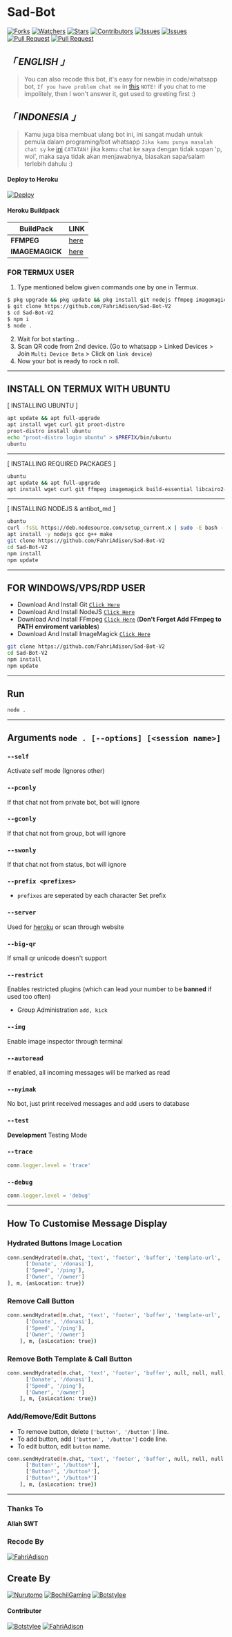 # Sad-Bot

<a href="https://github.com/FahriAdison/Sad-Bot-V2/network/members"><img title="Forks" src="https://img.shields.io/github/forks/findme-19/antibot_md?label=Forks&color=blue&style=flat-square"></a>
<a href="https://github.com/FahriAdison/Sad-Bot-V2/watchers"><img title="Watchers" src="https://img.shields.io/github/watchers/findme-19/antibot_md?label=Watchers&color=green&style=flat-square"></a>
<a href="https://github.com/FahriAdison/Sad-Bot-V2/stargazers"><img title="Stars" src="https://img.shields.io/github/stars/findme-19/antibot_md?label=Stars&color=yellow&style=flat-square"></a>
<a href="https://github.com/FahriAdison/Sad-Bot-V2/graphs/contributors"><img title="Contributors" src="https://img.shields.io/github/contributors/findme-19/antibot_md?label=Contributors&color=blue&style=flat-square"></a>
<a href="https://github.com/FahriAdison/Sad-Bot-V2/issues"><img title="Issues" src="https://img.shields.io/github/issues/findme-19/antibot_md?label=Issues&color=success&style=flat-square"></a>
<a href="https://github.com/FahriAdison/Sad-Bot-V2/issues?q=is%3Aissue+is%3Aclosed"><img title="Issues" src="https://img.shields.io/github/issues-closed/findme-19/antibot_md?label=Issues&color=red&style=flat-square"></a>
<a href="https://github.com/FahriAdison/Sad-Bot-V2/pulls"><img title="Pull Request" src="https://img.shields.io/github/issues-pr/findme-19/antibot_md?label=PullRequest&color=success&style=flat-square"></a>
<a href="https://github.com/FahriAdison/Sad-Bot-V2/pulls?q=is%3Apr+is%3Aclosed"><img title="Pull Request" src="https://img.shields.io/github/issues-pr-closed/findme-19/antibot_md?label=PullRequest&color=red&style=flat-square"></a>

## _「 ENGLISH 」_
> You can also recode this bot, it's easy for newbie in code/whatsapp bot, `If you have problem chat me` in [this](http://wa.me/6283820073017) `NOTE!` if you chat to me impolitely, then I won't answer it, get used to greeting first :)

## _「 INDONESIA 」_
> Kamu juga bisa membuat ulang bot ini, ini sangat mudah untuk pemula dalam programing/bot whatsapp `Jika kamu punya masalah chat sy` ke [ini](http://wa.me/6282287219167) `CATATAN!` jika kamu chat ke saya dengan tidak sopan 'p, woi', maka saya tidak akan menjawabnya, biasakan sapa/salam terlebih dahulu :)
#### Deploy to Heroku
[![Deploy](https://www.herokucdn.com/deploy/button.svg)](https://heroku.com/deploy?template=https://github.com/FahriAdison/Sad-Bot-V2)

#### Heroku Buildpack
| BuildPack | LINK |
|--------|--------|
| **FFMPEG** |[here](https://github.com/jonathanong/heroku-buildpack-ffmpeg-latest) |
| **IMAGEMAGICK** | [here](https://github.com/DuckyTeam/heroku-buildpack-imagemagick) |

### FOR TERMUX USER
1. Type mentioned below given commands one by one in Termux.
```sh
$ pkg upgrade && pkg update && pkg install git nodejs ffmpeg imagemagick nano bash mc -y
$ git clone https://github.com/FahriAdison/Sad-Bot-V2
$ cd Sad-Bot-V2
$ npm i 
$ node .
```
2. Wait for bot starting...
3. Scan QR code from 2nd device. (Go to whatsapp > Linked Devices > Join `Multi Device Beta` > Click on `link device`)
4. Now your bot is ready to rock n roll.

---------

## INSTALL ON TERMUX WITH UBUNTU

[ INSTALLING UBUNTU ]

```bash
apt update && apt full-upgrade
apt install wget curl git proot-distro
proot-distro install ubuntu
echo "proot-distro login ubuntu" > $PREFIX/bin/ubuntu
ubuntu
```
---------

[ INSTALLING REQUIRED PACKAGES ]

```bash
ubuntu
apt update && apt full-upgrade
apt install wget curl git ffmpeg imagemagick build-essential libcairo2-dev libpango1.0-dev libjpeg-dev libgif-dev librsvg2-dev dbus-x11 ffmpeg2theora ffmpegfs ffmpegthumbnailer ffmpegthumbnailer-dbg ffmpegthumbs libavcodec-dev libavcodec-extra libavcodec-extra58 libavdevice-dev libavdevice58 libavfilter-dev libavfilter-extra libavfilter-extra7 libavformat-dev libavformat58 libavifile-0.7-bin libavifile-0.7-common libavifile-0.7c2 libavresample-dev libavresample4 libavutil-dev libavutil56 libpostproc-dev libpostproc55 graphicsmagick graphicsmagick-dbg graphicsmagick-imagemagick-compat graphicsmagick-libmagick-dev-compat groff imagemagick-6.q16hdri imagemagick-common libchart-gnuplot-perl libgraphics-magick-perl libgraphicsmagick++-q16-12 libgraphicsmagick++1-dev
```

---------

[ INSTALLING NODEJS & antibot_md ]

```bash
ubuntu
curl -fsSL https://deb.nodesource.com/setup_current.x | sudo -E bash -
apt install -y nodejs gcc g++ make
git clone https://github.com/FahriAdison/Sad-Bot-V2
cd Sad-Bot-V2
npm install
npm update
```

---------

## FOR WINDOWS/VPS/RDP USER

* Download And Install Git [`Click Here`](https://git-scm.com/downloads)
* Download And Install NodeJS [`Click Here`](https://nodejs.org/en/download)
* Download And Install FFmpeg [`Click Here`](https://ffmpeg.org/download.html) (**Don't Forget Add FFmpeg to PATH enviroment variables**)
* Download And Install ImageMagick [`Click Here`](https://imagemagick.org/script/download.php)

```bash
git clone https://github.com/FahriAdison/Sad-Bot-V2
cd Sad-Bot-V2
npm install
npm update
```

---------

## Run

```bash
node .
```

---------

## Arguments `node . [--options] [<session name>]`

### `--self`

Activate self mode (Ignores other)

### `--pconly`

If that chat not from private bot, bot will ignore

### `--gconly`

If that chat not from group, bot will ignore

### `--swonly`

If that chat not from status, bot will ignore

### `--prefix <prefixes>`

* `prefixes` are seperated by each character
Set prefix

### `--server`

Used for [heroku](https://heroku.com/) or scan through website

### `--big-qr`

If small qr unicode doesn't support

### `--restrict`

Enables restricted plugins (which can lead your number to be **banned** if used too often)

* Group Administration `add, kick`

### `--img`

Enable image inspector through terminal

### `--autoread`

If enabled, all incoming messages will be marked as read

### `--nyimak`

No bot, just print received messages and add users to database

### `--test`

**Development** Testing Mode

### `--trace`

```js
conn.logger.level = 'trace'
```

### `--debug`

```js
conn.logger.level = 'debug'
```

---------

## How To Customise Message Display

### Hydrated Buttons Image Location
```bash
conn.sendHydrated(m.chat, 'text', 'footer', 'buffer', 'template-url', 'Template-Name', '0123456789', 'Template-CALL', [
      ['Donate', '/donasi'],
      ['Speed', '/ping'],
      ['Owner', '/owner']
], m, {asLocation: true})
```

### Remove Call Button
```bash
conn.sendHydrated(m.chat, 'text', 'footer', 'buffer', 'template-url', 'Template-Name', null, null, [
      ['Donate', '/donasi'],
      ['Speed', '/ping'],
      ['Owner', '/owner']
    ], m, {asLocation: true})
```

### Remove Both Template & Call Button
```bash
conn.sendHydrated(m.chat, 'text', 'footer', 'buffer', null, null, null, null, [
      ['Donate', '/donasi'],
      ['Speed', '/ping'],
      ['Owner', '/owner']
    ], m, {asLocation: true})
```
### Add/Remove/Edit Buttons
* To remove button, delete `['button', '/button']` line.
* To add button, add `['button', '/button']` code line.
* To edit button, edit `button` name.
```bash
conn.sendHydrated(m.chat, 'text', 'footer', 'buffer', null, null, null, null, [
      ['Button¹', '/button¹'],
      ['Button²', '/button²'],
      ['Button³', '/button³']
    ], m, {asLocation: true})
```

---------

### Thanks To 
**Allah SWT**
### Recode By
[![FahriAdison](https://github.com/FahriAdison.png?size=100)](https://github.com/FahriAdison)
## Create By
[![Nurutomo](https://github.com/Nurutomo.png?size=100)](https://github.com/Nurutomo)
[![BochilGaming](https://github.com/BochilGaming.png?size=100)](https://github.com/BochilGaming)
[![Botstylee](https://github.com/Botstylee.png?size=100)](https://github.com/Botstylee)
#### Contributor
[![Botstylee](https://github.com/botstylee.png?size=100)](https://github.com/Botstylee)
[![FahriAdison](https://github.com/FahriAdison.png?size=100)](https://github.com/FahriAdison)
